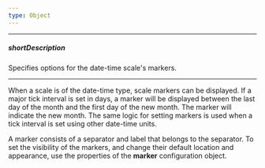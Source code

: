 ```yaml
---
type: Object
---
```

---
##### shortDescription
Specifies options for the date-time scale's markers.

---
When a scale is of the date-time type, scale markers can be displayed. If a major tick interval is set in days, a marker will be displayed between the last day of the month and the first day of the new month. The marker will indicate the new month. The same logic for setting markers is used when a tick interval is set using other date-time units.

A marker consists of a separator and label that belongs to the separator. To set the visibility of the markers, and change their default location and appearance, use the properties of the **marker** configuration object.